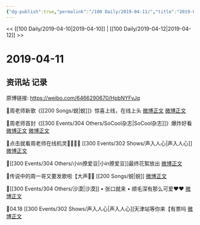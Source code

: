 ```yaml
---
{"dg-publish":true,"permalink":"/100 Daily/2019-04-11/","title":"2019-04-11","created":"2023-03-12T12:58:24.683+08:00","updated":"2023-03-12T13:03:28.109+08:00"}
---
```



<< [[100 Daily/2019-04-10\|2019-04-10]] | [[100 Daily/2019-04-12\|2019-04-12]] >>

# 2019-04-11

## 资讯站 记录

原博链接: https://weibo.com/6466290670/HpbNYFvJq

🎵周老师新歌《[[200 Songs/蜕\|蜕]]》惊喜上线，在线上头
[微博正文](https://m.weibo.cn/6466290670/4360042989895234)
[微博正文](https://m.weibo.cn/6466290670/4360050736203203)

🎵周老师首封《[[300 Events/304 Others/SoCool杂志\|SoCool杂志]]》爆炸好看
[微博正文](https://m.weibo.cn/6466290670/4359825607740224)
[微博正文](https://m.weibo.cn/6466290670/4359839859230219)

🎵点击就看周老师在线机灵👏🏻👏🏻 [[300 Events/302 Shows/声入人心\|声入人心]]
[微博正文](https://m.weibo.cn/6466290670/4359858691827843)

🎵[[300 Events/304 Others/小in撩爱豆\|小in撩爱豆]]最终花絮放出
[微博正文](https://m.weibo.cn/6466290670/4359865201706524)

🎵传说中的周一哥又要发歌啦【大声👏👏 [[200 Songs/蜕\|蜕]]
[微博正文](https://m.weibo.cn/6466290670/4359966641009264)

🎵[[300 Events/304 Others/沙漠\|沙漠]] • 张口就来 • 顺毛深有那么可爱❤️❤️
[微博正文](https://m.weibo.cn/6466290670/4359990220869441)

🎵04.18 [[300 Events/302 Shows/声入人心\|声入人心]]天津站等你来【有票吗
[微博正文](https://m.weibo.cn/6466290670/4360009330748638)
